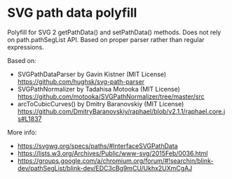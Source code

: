 # SVG path data polyfill

Polyfill for SVG 2 getPathData() and setPathData() methods. Does not rely on path.pathSegList API. Based on proper parser rather than regular expressions.

Based on:
- SVGPathDataParser by Gavin Kistner (MIT License)
  https://github.com/hughsk/svg-path-parser 
- SVGPathNormalizer by Tadahisa Motooka (MIT License)
  https://github.com/motooka/SVGPathNormalizer/tree/master/src
- arcToCubicCurves() by Dmitry Baranovskiy (MIT License)
  https://github.com/DmitryBaranovskiy/raphael/blob/v2.1.1/raphael.core.js#L1837

More info:
- https://svgwg.org/specs/paths/#InterfaceSVGPathData
- https://lists.w3.org/Archives/Public/www-svg/2015Feb/0036.html
- https://groups.google.com/a/chromium.org/forum/#!searchin/blink-dev/pathSegList/blink-dev/EDC3cBg9mCU/Ukhx2UXmCgAJ
